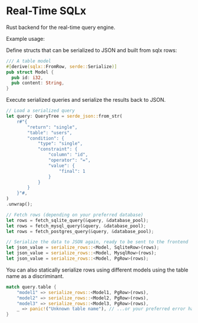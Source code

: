 # Real-Time SQLx

Rust backend for the real-time query engine.

Example usage:

Define structs that can be serialized to JSON and built from sqlx rows:

```rust
/// A table model
#[derive(sqlx::FromRow, serde::Serialize)]
pub struct Model {
  pub id: i32,
  pub content: String,
}
```

Execute serialized queries and serialize the results back to JSON.

```rust
// Load a serialized query
let query: QueryTree = serde_json::from_str(
    r#"{
        "return": "single",
        "table": "users",
        "condition": {
            "type": "single",
            "constraint": {
                "column": "id",
                "operator": "=",
                "value": {
                    "final": 1
                }
            }
        }
    }"#,
)
.unwrap();

// Fetch rows (depending on your preferred database)
let rows = fetch_sqlite_query(&query, &database_pool);
let rows = fetch_mysql_query(&query, &database_pool);
let rows = fetch_postgres_query(&query, &database_pool);

// Serialize the data to JSON again, ready to be sent to the frontend
let json_value = serialize_rows::<Model, SqliteRow>(rows);
let json_value = serialize_rows::<Model, MysqlRow>(rows);
let json_value = serialize_rows::<Model, PgRow>(rows);
```

You can also statically serialize rows using different models using the table name as a discriminant.

```rust
match query.table {
    "model1" => serialize_rows::<Model1, PgRow>(rows),
    "model2" => serialize_rows::<Model2, PgRow>(rows),
    "model3" => serialize_rows::<Model3, PgRow>(rows),
    _ => panic!("Unknown table name"), // ...or your preferred error handling
}
```
